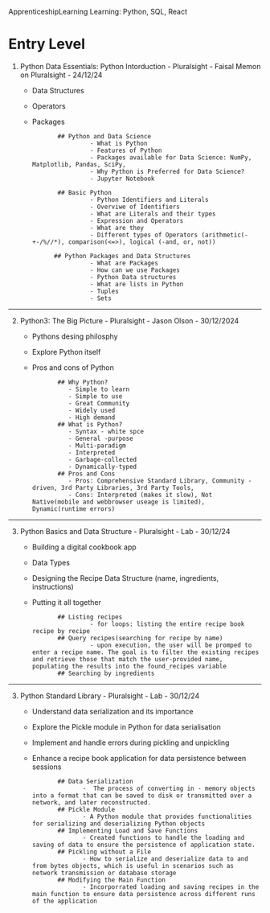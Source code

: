 ApprenticeshipLearning
Learning: Python, SQL, React

# Entry Level

1.  Python Data Essentials: Python Intorduction - Pluralsight - Faisal Memon on Pluralsight - 24/12/24

    - Data Structures
    - Operators
    - Packages

                 ## Python and Data Science
                          - What is Python
                          - Features of Python
                          - Packages available for Data Science: NumPy, Matplotlib, Pandas, SciPy,
                          - Why Python is Preferred for Data Science?
                          - Jupyter Notebook

                 ## Basic Python
                          - Python Identifiers and Literals
                          - Overviwe of Identifiers
                          - What are Literals and their types
                          - Expression and Operators
                          - What are they
                          - Different types of Operators (arithmetic(-+-/%//*), comparison(<=>), logical (-and, or, not))

                ## Python Packages and Data Structures
                          - What are Packages
                          - How can we use Packages
                          - Python Data structures
                          - What are lists in Python
                          - Tuples
                          - Sets

---

2.  Python3: The Big Picture - Pluralsight - Jason Olson - 30/12/2024

    - Pythons desing philosphy
    - Explore Python itself
    - Pros and cons of Python

                 ## Why Python?
                    - Simple to learn
                    - Simple to use
                    - Great Community
                    - Widely used
                    - High demand
                 ## What is Python?
                    - Syntax - white spce
                    - General -purpose
                    - Multi-paradigm
                    - Interpreted
                    - Garbage-collected
                    - Dynamically-typed
                 ## Pros and Cons
                    - Pros: Comprehensive Standard Library, Community - driven, 3rd Party Libraries, 3rd Party Tools,
                    - Cons: Interpreted (makes it slow), Not Native(mobile and webbrowser useage is limited), Dynamic(runtime errors)

---

3.  Python Basics and Data Structure - Pluralsight - Lab - 30/12/24

    - Building a digital cookbook app
    - Data Types
    - Designing the Recipe Data Structure (name, ingredients, instructions)
    - Putting it all together

                 ## Listing recipes
                          - for loops: listing the entire recipe book recipe by recipe
                 ## Query recipes(searching for recipe by name)
                          - upon execution, the user will be promped to enter a recipe name. The goal is to filter the existing recipes and retrieve those that match the user-provided name, populating the results into the found_recipes variable
                 ## Searching by ingredients

---

3.  Python Standard Library - Pluralsight - Lab - 30/12/24

    - Understand data serialization and its importance
    - Explore the Pickle module in Python for data serialisation
    - Implement and handle errors during pickling and unpickling
    - Enhance a recipe book application for data persistence between sessions

                 ## Data Serialization
                        -  The process of converting in - memory objects into a format that can be saved to disk or transmitted over a network, and later reconstructed.
                 ## Pickle Module
                        - A Python module that provides functionalities for serializing and deserializing Python objects
                 ## Implementing Load and Save Functions
                        - Created functions to handle the loading and saving of data to ensure the persistence of application state.
                 ## Pickling without a File
                        - How to serialize and deserialize data to and from bytes objects, which is useful in scenarios such as network transmission or database storage
                 ## Modifying the Main Function
                        - Incorporrated loading and saving recipes in the main function to ensure data persistence across different runs of the application
